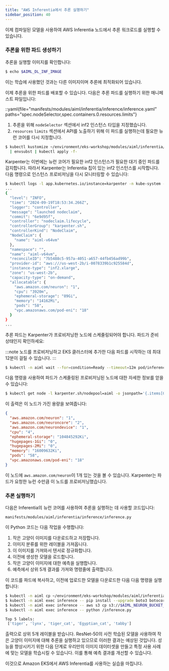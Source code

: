 ```yaml
---
title: "AWS Inferentia에서 추론 실행하기"
sidebar_position: 40
---
```


이제 컴파일된 모델을 사용하여 AWS Inferentia 노드에서 추론 워크로드를 실행할 수 있습니다.

### 추론을 위한 파드 생성하기

추론을 실행할 이미지를 확인합니다:

```bash
$ echo $AIML_DL_INF_IMAGE
```

이는 학습에 사용했던 것과는 다른 이미지이며 추론에 최적화되어 있습니다.

이제 추론을 위한 파드를 배포할 수 있습니다. 다음은 추론 파드를 실행하기 위한 매니페스트 파일입니다:

::yaml{file="manifests/modules/aiml/inferentia/inference/inference.yaml" paths="spec.nodeSelector,spec.containers.0.resources.limits"}

1. 추론을 위해 `nodeSelector` 섹션에서 inf2 인스턴스 타입을 지정했습니다.
2. `resources` `limits` 섹션에서 API를 노출하기 위해 이 파드를 실행하는데 필요한 뉴런 코어를 다시 지정합니다.

```bash
$ kubectl kustomize ~/environment/eks-workshop/modules/aiml/inferentia/inference \
  | envsubst | kubectl apply -f-
```

Karpenter는 이번에는 뉴런 코어가 필요한 inf2 인스턴스가 필요한 대기 중인 파드를 감지합니다. 따라서 Karpenter는 Inferentia 칩이 있는 inf2 인스턴스를 시작합니다. 다음 명령으로 인스턴스 프로비저닝을 다시 모니터링할 수 있습니다:

```bash test=false
$ kubectl logs -l app.kubernetes.io/instance=karpenter -n kube-system -f | jq
...
{
  "level": "INFO",
  "time": "2024-09-19T18:53:34.266Z",
  "logger": "controller",
  "message": "launched nodeclaim",
  "commit": "6e9d95f",
  "controller": "nodeclaim.lifecycle",
  "controllerGroup": "karpenter.sh",
  "controllerKind": "NodeClaim",
  "NodeClaim": {
    "name": "aiml-v64vm"
  },
  "namespace": "",
  "name": "aiml-v64vm",
  "reconcileID": "7b5488c5-957a-4051-a657-44fb456ad99b",
  "provider-id": "aws:///us-west-2b/i-0078339b1c925584d",
  "instance-type": "inf2.xlarge",
  "zone": "us-west-2b",
  "capacity-type": "on-demand",
  "allocatable": {
    "aws.amazon.com/neuron": "1",
    "cpu": "3920m",
    "ephemeral-storage": "89Gi",
    "memory": "14162Mi",
    "pods": "58",
    "vpc.amazonaws.com/pod-eni": "18"
  }
}
...
```

추론 파드는 Karpenter가 프로비저닝한 노드에 스케줄링되어야 합니다. 파드가 준비 상태인지 확인하세요:

:::note
노드를 프로비저닝하고 EKS 클러스터에 추가한 다음 파드를 시작하는 데 최대 12분이 걸릴 수 있습니다.
:::

```bash timeout=600
$ kubectl -n aiml wait --for=condition=Ready --timeout=12m pod/inference
```

다음 명령을 사용하여 파드가 스케줄링된 프로비저닝된 노드에 대한 자세한 정보를 얻을 수 있습니다:

```bash
$ kubectl get node -l karpenter.sh/nodepool=aiml -o jsonpath='{.items[0].status.capacity}' | jq .
```

이 출력은 이 노드가 가진 용량을 보여줍니다:

```json
{
  "aws.amazon.com/neuron": "1",
  "aws.amazon.com/neuroncore": "2",
  "aws.amazon.com/neurondevice": "1",
  "cpu": "4",
  "ephemeral-storage": "104845292Ki",
  "hugepages-1Gi": "0",
  "hugepages-2Mi": "0",
  "memory": "16009632Ki",
  "pods": "58",
  "vpc.amazonaws.com/pod-eni": "18"
}
```

이 노드에 `aws.amazon.com/neuron`이 1개 있는 것을 볼 수 있습니다. Karpenter는 파드가 요청한 뉴런 수만큼 이 노드를 프로비저닝했습니다.

### 추론 실행하기

다음은 Inferentia의 뉴런 코어를 사용하여 추론을 실행하는 데 사용할 코드입니다:

```file
manifests/modules/aiml/inferentia/inference/inference.py
```

이 Python 코드는 다음 작업을 수행합니다:

1. 작은 고양이 이미지를 다운로드하고 저장합니다.
2. 이미지 분류를 위한 레이블을 가져옵니다.
3. 이 이미지를 가져와서 텐서로 정규화합니다.
4. 이전에 생성한 모델을 로드합니다.
5. 작은 고양이 이미지에 대한 예측을 실행합니다.
6. 예측에서 상위 5개 결과를 가져와 명령줄에 출력합니다.

이 코드를 파드에 복사하고, 이전에 업로드한 모델을 다운로드한 다음 다음 명령을 실행합니다:

```bash
$ kubectl -n aiml cp ~/environment/eks-workshop/modules/aiml/inferentia/inference/inference.py inference:/
$ kubectl -n aiml exec inference -- pip install --upgrade boto3 botocore
$ kubectl -n aiml exec inference -- aws s3 cp s3://$AIML_NEURON_BUCKET_NAME/resnet50_neuron.pt ./
$ kubectl -n aiml exec inference -- python /inference.py

Top 5 labels:
 ['tiger', 'lynx', 'tiger_cat', 'Egyptian_cat', 'tabby']
```

출력으로 상위 5개 레이블을 받습니다. ResNet-50의 사전 학습된 모델을 사용하여 작은 고양이 이미지에 대해 추론을 실행하고 있으므로 이러한 결과는 예상된 것입니다. 성능을 향상시키기 위한 다음 단계로 우리만의 이미지 데이터셋을 만들고 특정 사용 사례에 맞는 모델을 학습시킬 수 있습니다. 이를 통해 예측 결과를 개선할 수 있습니다.

이것으로 Amazon EKS에서 AWS Inferentia를 사용하는 실습을 마칩니다.
